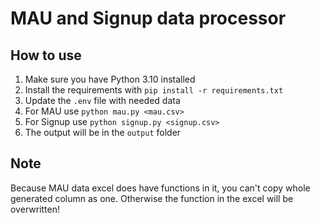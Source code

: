 # MAU and Signup data processor

## How to use

1. Make sure you have Python 3.10 installed
2. Install the requirements with `pip install -r requirements.txt`
3. Update the `.env` file with needed data
4. For MAU use `python mau.py <mau.csv>`
5. For Signup use `python signup.py <signup.csv>`
6. The output will be in the `output` folder

## Note

Because MAU data excel does have functions in it, you can't copy whole generated column as one. Otherwise the function in the excel will be overwritten!
